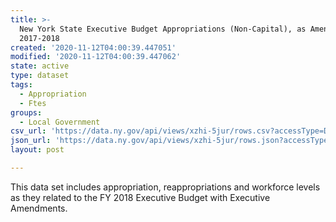 ```yaml
---
title: >-
  New York State Executive Budget Appropriations (Non-Capital), as Amended
  2017-2018
created: '2020-11-12T04:00:39.447051'
modified: '2020-11-12T04:00:39.447062'
state: active
type: dataset
tags:
  - Appropriation
  - Ftes
groups:
  - Local Government
csv_url: 'https://data.ny.gov/api/views/xzhi-5jur/rows.csv?accessType=DOWNLOAD'
json_url: 'https://data.ny.gov/api/views/xzhi-5jur/rows.json?accessType=DOWNLOAD'
layout: post

---
```

This data set includes appropriation, reappropriations and workforce levels as they related to the FY 2018 Executive Budget with Executive Amendments.
